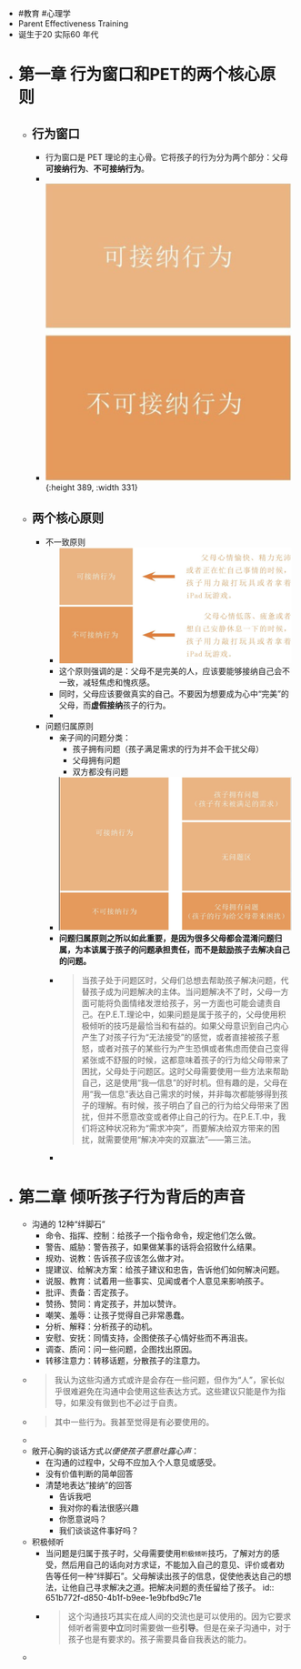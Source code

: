 - #教育 #心理学
- Parent Effectiveness Training
- 诞生于20 实际60 年代
- # 第一章 行为窗口和PET的两个核心原则
	- ## 行为窗口
		- 行为窗口是 PET 理论的主心骨。它将孩子的行为分为两个部分：父母**可接纳行为**、**不可接纳行为**。
		-
		- ![](https://raw.githubusercontent.com/stillfox-lee/image/main/picgo/202310020012032.png){:height 389, :width 331}
	- ## 两个核心原则
		- 不一致原则
			- ![](https://raw.githubusercontent.com/stillfox-lee/image/main/picgo/202310020019653.png)
			- 这个原则强调的是：父母不是完美的人，应该要能够接纳自己会不一致，减轻焦虑和愧疚感。
			- 同时，父母应该要做真实的自己。不要因为想要成为心中“完美”的父母，而**虚假接纳**孩子的行为。
			-
		- 问题归属原则
			- 亲子间的问题分类：
				- 孩子拥有问题（孩子满足需求的行为并不会干扰父母）
				- 父母拥有问题
				- 双方都没有问题
			- ![](https://raw.githubusercontent.com/stillfox-lee/image/main/picgo/202310020025286.png)
			- **问题归属原则之所以如此重要，是因为很多父母都会混淆问题归属，为本该属于孩子的问题承担责任，而不是鼓励孩子去解决自己的问题。**
			- > 当孩子处于问题区时，父母们总想去帮助孩子解决问题，代替孩子成为问题解决的主体。当问题解决不了时，父母一方面可能将负面情绪发泄给孩子，另一方面也可能会谴责自己。在P.E.T.理论中，如果问题是属于孩子的，父母使用积极倾听的技巧是最恰当和有益的。如果父母意识到自己内心产生了对孩子行为“无法接受”的感觉，或者直接被孩子惹怒，或者对孩子的某些行为产生恐惧或者焦虑而使自己变得紧张或不舒服的时候，这都意味着孩子的行为给父母带来了困扰，父母处于问题区。这时父母需要使用一些方法来帮助自己，这是使用“我—信息”的好时机。但有趣的是，父母在用“我—信息”表达自己需求的时候，并非每次都能够得到孩子的理解。有时候，孩子明白了自己的行为给父母带来了困扰，但并不愿意改变或者停止自己的行为。在P.E.T.中，我们将这种状况称为“需求冲突”，而要解决给双方带来的困扰，就需要使用“解决冲突的双赢法”——第三法。
			-
- # 第二章 倾听孩子行为背后的声音
	- 沟通的 12种“绊脚石”
		- 命令、指挥、控制：给孩子一个指令命令，规定他们怎么做。
		- 警告、威胁：警告孩子，如果做某事的话将会招致什么结果。
		- 规劝、说教：告诉孩子应该怎么做才对。
		- 提建议、给解决方案：给孩子建议和忠告，告诉他们如何解决问题。
		- 说服、教育：试着用一些事实、见闻或者个人意见来影响孩子。
		- 批评、责备：否定孩子。
		- 赞扬、赞同：肯定孩子，并加以赞许。
		- 嘲笑、羞辱：让孩子觉得自己非常愚蠢。
		- 分析、解释：分析孩子的动机。
		- 安慰、安抚：同情支持，企图使孩子心情好些而不再沮丧。
		- 调查、质问：问一些问题，企图找出原因。
		- 转移注意力：转移话题，分散孩子的注意力。
	- > 我认为这些沟通方式或许是会存在一些问题，但作为“人”，家长似乎很难避免在沟通中会使用这些表达方式。这些建议只能是作为指导，如果没有做到也不必过于自责。
	- > 其中一些行为。我甚至觉得是有必要使用的。
	-
	- 敞开心胸的谈话方式*以便使孩子愿意吐露心声*：
		- 在沟通的过程中，父母不应加入个人意见或感受。
		- 没有价值判断的简单回答
		- 清楚地表达“接纳”的回答
			- 告诉我吧
			- 我对你的看法很感兴趣
			- 你愿意说吗？
			- 我们谈谈这件事好吗？
	- 积极倾听
		- 当问题是归属于孩子时，父母需要使用`积极倾听`技巧，了解对方的感受，然后用自己的话向对方求证，不能加入自己的意见、评价或者劝告等任何一种“绊脚石”。父母解读出孩子的信息，促使他表达自己的想法，让他自己寻求解决之道。把解决问题的责任留给了孩子。
		  id:: 651b772f-d850-4b1f-b9ee-1e9bfbd9c71e
		- > 这个沟通技巧其实在成人间的交流也是可以使用的。因为它要求倾听者需要**中立**同时需要做一些**引导**。但是在亲子沟通中，对于孩子也是有要求的。孩子需要具备自我表达的能力。
	-